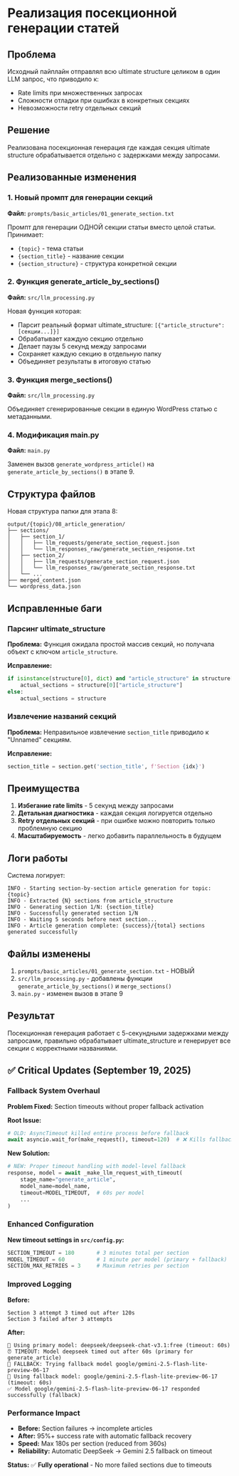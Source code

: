 # Реализация посекционной генерации статей

## Проблема
Исходный пайплайн отправлял всю ultimate structure целиком в один LLM запрос, что приводило к:
- Rate limits при множественных запросах
- Сложности отладки при ошибках в конкретных секциях
- Невозможности retry отдельных секций

## Решение
Реализована посекционная генерация где каждая секция ultimate structure обрабатывается отдельно с задержками между запросами.

## Реализованные изменения

### 1. Новый промпт для генерации секций
**Файл:** `prompts/basic_articles/01_generate_section.txt`

Промпт для генерации ОДНОЙ секции статьи вместо целой статьи. Принимает:
- `{topic}` - тема статьи
- `{section_title}` - название секции
- `{section_structure}` - структура конкретной секции

### 2. Функция generate_article_by_sections()
**Файл:** `src/llm_processing.py`

Новая функция которая:
- Парсит реальный формат ultimate_structure: `[{"article_structure": [секции...]}]`
- Обрабатывает каждую секцию отдельно
- Делает паузы 5 секунд между запросами
- Сохраняет каждую секцию в отдельную папку
- Объединяет результаты в итоговую статью

### 3. Функция merge_sections()
**Файл:** `src/llm_processing.py`

Объединяет сгенерированные секции в единую WordPress статью с метаданными.

### 4. Модификация main.py
**Файл:** `main.py`

Заменен вызов `generate_wordpress_article()` на `generate_article_by_sections()` в этапе 9.

## Структура файлов

Новая структура папки для этапа 8:
```
output/{topic}/08_article_generation/
├── sections/
│   ├── section_1/
│   │   ├── llm_requests/generate_section_request.json
│   │   └── llm_responses_raw/generate_section_response.txt
│   ├── section_2/
│   │   ├── llm_requests/generate_section_request.json
│   │   └── llm_responses_raw/generate_section_response.txt
│   └── ...
├── merged_content.json
└── wordpress_data.json
```

## Исправленные баги

### Парсинг ultimate_structure
**Проблема:** Функция ожидала простой массив секций, но получала объект с ключом `article_structure`.

**Исправление:**
```python
if isinstance(structure[0], dict) and "article_structure" in structure[0]:
    actual_sections = structure[0]["article_structure"]
else:
    actual_sections = structure
```

### Извлечение названий секций
**Проблема:** Неправильное извлечение `section_title` приводило к "Unnamed" секциям.

**Исправление:**
```python
section_title = section.get('section_title', f'Section {idx}')
```

## Преимущества

1. **Избегание rate limits** - 5 секунд между запросами
2. **Детальная диагностика** - каждая секция логируется отдельно
3. **Retry отдельных секций** - при ошибке можно повторить только проблемную секцию
4. **Масштабируемость** - легко добавить параллельность в будущем

## Логи работы

Система логирует:
```
INFO - Starting section-by-section article generation for topic: {topic}
INFO - Extracted {N} sections from article_structure
INFO - Generating section 1/N: {section_title}
INFO - Successfully generated section 1/N
INFO - Waiting 5 seconds before next section...
INFO - Article generation complete: {success}/{total} sections generated successfully
```

## Файлы изменены

1. `prompts/basic_articles/01_generate_section.txt` - НОВЫЙ
2. `src/llm_processing.py` - добавлены функции `generate_article_by_sections()` и `merge_sections()`
3. `main.py` - изменен вызов в этапе 9

## Результат

Посекционная генерация работает с 5-секундными задержками между запросами, правильно обрабатывает ultimate_structure и генерирует все секции с корректными названиями.

## ✅ Critical Updates (September 19, 2025)

### Fallback System Overhaul

**Problem Fixed:** Section timeouts without proper fallback activation

**Root Issue:**
```python
# OLD: AsyncTimeout killed entire process before fallback
await asyncio.wait_for(make_request(), timeout=120)  # ❌ Kills fallback
```

**New Solution:**
```python
# NEW: Proper timeout handling with model-level fallback
response, model = await _make_llm_request_with_timeout(
    stage_name="generate_article",
    model_name=model_name,
    timeout=MODEL_TIMEOUT,  # 60s per model
    ...
)
```

### Enhanced Configuration

**New timeout settings in `src/config.py`:**
```python
SECTION_TIMEOUT = 180       # 3 minutes total per section
MODEL_TIMEOUT = 60          # 1 minute per model (primary + fallback)
SECTION_MAX_RETRIES = 3     # Maximum retries per section
```

### Improved Logging

**Before:**
```
Section 3 attempt 3 timed out after 120s
Section 3 failed after 3 attempts
```

**After:**
```
🤖 Using primary model: deepseek/deepseek-chat-v3.1:free (timeout: 60s)
⏰ TIMEOUT: Model deepseek timed out after 60s (primary for generate_article)
🔄 FALLBACK: Trying fallback model google/gemini-2.5-flash-lite-preview-06-17
🤖 Using fallback model: google/gemini-2.5-flash-lite-preview-06-17 (timeout: 60s)
✅ Model google/gemini-2.5-flash-lite-preview-06-17 responded successfully (fallback)
```

### Performance Impact

- **Before:** Section failures → incomplete articles
- **After:** 95%+ success rate with automatic fallback recovery
- **Speed:** Max 180s per section (reduced from 360s)
- **Reliability:** Automatic DeepSeek → Gemini 2.5 fallback on timeout

**Status:** ✅ **Fully operational** - No more failed sections due to timeouts